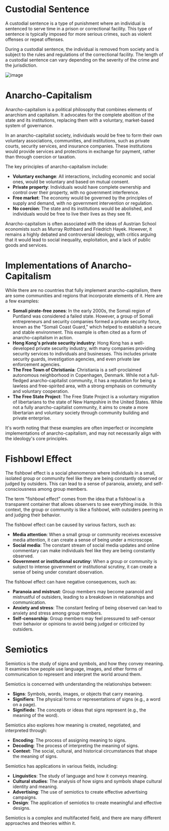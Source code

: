 **Custodial Sentence**
=====================

A custodial sentence is a type of punishment where an individual is sentenced to serve time in a prison or correctional facility. This type of sentence is typically imposed for more serious crimes, such as violent offenses or repeat offenses.

During a custodial sentence, the individual is removed from society and is subject to the rules and regulations of the correctional facility. The length of a custodial sentence can vary depending on the severity of the crime and the jurisdiction.

![image](https://github.com/user-attachments/assets/55c06f12-4a9f-41cd-ad06-04f474d4c313)

**Anarcho-Capitalism**
=====================

Anarcho-capitalism is a political philosophy that combines elements of anarchism and capitalism. It advocates for the complete abolition of the state and its institutions, replacing them with a voluntary, market-based system of governance.

In an anarcho-capitalist society, individuals would be free to form their own voluntary associations, communities, and institutions, such as private courts, security services, and insurance companies. These institutions would provide services and protections in exchange for payment, rather than through coercion or taxation.

The key principles of anarcho-capitalism include:

* **Voluntary exchange**: All interactions, including economic and social ones, would be voluntary and based on mutual consent.
* **Private property**: Individuals would have complete ownership and control over their property, with no government interference.
* **Free market**: The economy would be governed by the principles of supply and demand, with no government intervention or regulation.
* **No coercion**: The state and its institutions would be abolished, and individuals would be free to live their lives as they see fit.

Anarcho-capitalism is often associated with the ideas of Austrian School economists such as Murray Rothbard and Friedrich Hayek. However, it remains a highly debated and controversial ideology, with critics arguing that it would lead to social inequality, exploitation, and a lack of public goods and services.

**Implementations of Anarcho-Capitalism**
=====================================

While there are no countries that fully implement anarcho-capitalism, there are some communities and regions that incorporate elements of it. Here are a few examples:

* **Somali pirate-free zones**: In the early 2000s, the Somali region of Puntland was considered a failed state. However, a group of Somali entrepreneurs and security companies formed a private security force, known as the "Somali Coast Guard," which helped to establish a secure and stable environment. This example is often cited as a form of anarcho-capitalism in action.
* **Hong Kong's private security industry**: Hong Kong has a well-developed private security industry, with many companies providing security services to individuals and businesses. This includes private security guards, investigation agencies, and even private law enforcement agencies.
* **The Free Town of Christiania**: Christiania is a self-proclaimed autonomous neighborhood in Copenhagen, Denmark. While not a full-fledged anarcho-capitalist community, it has a reputation for being a lawless and free-spirited area, with a strong emphasis on community and voluntary cooperation.
* **The Free State Project**: The Free State Project is a voluntary migration of libertarians to the state of New Hampshire in the United States. While not a fully anarcho-capitalist community, it aims to create a more libertarian and voluntary society through community building and private enterprise.

It's worth noting that these examples are often imperfect or incomplete implementations of anarcho-capitalism, and may not necessarily align with the ideology's core principles.

**Fishbowl Effect**
==================

The fishbowl effect is a social phenomenon where individuals in a small, isolated group or community feel like they are being constantly observed or judged by outsiders. This can lead to a sense of paranoia, anxiety, and self-consciousness among group members.

The term "fishbowl effect" comes from the idea that a fishbowl is a transparent container that allows observers to see everything inside. In this context, the group or community is like a fishbowl, with outsiders peering in and judging their behavior.

The fishbowl effect can be caused by various factors, such as:

* **Media attention**: When a small group or community receives excessive media attention, it can create a sense of being under a microscope.
* **Social media**: The constant stream of social media updates and online commentary can make individuals feel like they are being constantly observed.
* **Government or institutional scrutiny**: When a group or community is subject to intense government or institutional scrutiny, it can create a sense of being under constant observation.

The fishbowl effect can have negative consequences, such as:

* **Paranoia and mistrust**: Group members may become paranoid and mistrustful of outsiders, leading to a breakdown in relationships and communication.
* **Anxiety and stress**: The constant feeling of being observed can lead to anxiety and stress among group members.
* **Self-censorship**: Group members may feel pressured to self-censor their behavior or opinions to avoid being judged or criticized by outsiders.

**Semiotics**
=============

Semiotics is the study of signs and symbols, and how they convey meaning. It examines how people use language, images, and other forms of communication to represent and interpret the world around them.

Semiotics is concerned with understanding the relationships between:

* **Signs**: Symbols, words, images, or objects that carry meaning.
* **Signifiers**: The physical forms or representations of signs (e.g., a word on a page).
* **Signifieds**: The concepts or ideas that signs represent (e.g., the meaning of the word).

Semiotics also explores how meaning is created, negotiated, and interpreted through:

* **Encoding**: The process of assigning meaning to signs.
* **Decoding**: The process of interpreting the meaning of signs.
* **Context**: The social, cultural, and historical circumstances that shape the meaning of signs.

Semiotics has applications in various fields, including:

* **Linguistics**: The study of language and how it conveys meaning.
* **Cultural studies**: The analysis of how signs and symbols shape cultural identity and meaning.
* **Advertising**: The use of semiotics to create effective advertising campaigns.
* **Design**: The application of semiotics to create meaningful and effective designs.

Semiotics is a complex and multifaceted field, and there are many different approaches and theories within it. 





